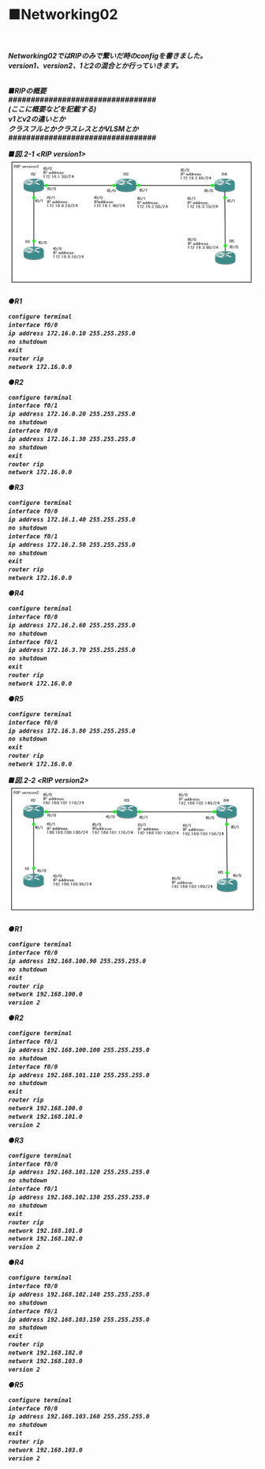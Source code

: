 <h1>■Networking02</h2><br>
<h5>Networking02ではRIPのみで繋いだ時のconfigを書きました。<br>
version1、version2、1と2の混合とか行っていきます。<br><br>

■RIPの概要<br>
#################################<br>
(ここに概要などを記載する)<br>
v1とv2の違いとか<br>
クラスフルとかクラスレスとかVLSMとか<br>
#################################<br>

■図.2-1 \<RIP version1\><br>
<img src="https://raw.githubusercontent.com/sola-akiduki/networking_info/master/NetworkConfig/images/Networking02_RIP_v1.PNG"><br><br>
●R1
```html
configure terminal
interface f0/0
ip address 172.16.0.10 255.255.255.0
no shutdown
exit
router rip
network 172.16.0.0
```
●R2
```html
configure terminal
interface f0/1
ip address 172.16.0.20 255.255.255.0
no shutdown
interface f0/0
ip address 172.16.1.30 255.255.255.0
no shutdown
exit
router rip
network 172.16.0.0
```
●R3
```html
configure terminal
interface f0/0
ip address 172.16.1.40 255.255.255.0
no shutdown
interface f0/1
ip address 172.16.2.50 255.255.255.0
no shutdown
exit
router rip
network 172.16.0.0
```
●R4
```html
configure terminal
interface f0/0
ip address 172.16.2.60 255.255.255.0
no shutdown
interface f0/1
ip address 172.16.3.70 255.255.255.0
no shutdown
exit
router rip
network 172.16.0.0
```
●R5
```html
configure terminal
interface f0/0
ip address 172.16.3.80 255.255.255.0
no shutdown
exit
router rip
network 172.16.0.0
```
■図.2-2 \<RIP version2\><br>
<img src="https://raw.githubusercontent.com/sola-akiduki/networking_info/master/NetworkConfig/images/Networking02_RIP_v2.PNG"><br><br>
●R1
```html
configure terminal
interface f0/0
ip address 192.168.100.90 255.255.255.0
no shutdown
exit
router rip
network 192.168.100.0
version 2
```
●R2
```html
configure terminal
interface f0/1
ip address 192.168.100.100 255.255.255.0
no shutdown
interface f0/0
ip address 192.168.101.110 255.255.255.0
no shutdown
exit
router rip
network 192.168.100.0
network 192.168.101.0
version 2
```
●R3
```html
configure terminal
interface f0/0
ip address 192.168.101.120 255.255.255.0
no shutdown
interface f0/1
ip address 192.168.102.130 255.255.255.0
no shutdown
exit
router rip
network 192.168.101.0
network 192.168.102.0
version 2
```
●R4
```html
configure terminal
interface f0/0
ip address 192.168.102.140 255.255.255.0
no shutdown
interface f0/1
ip address 192.168.103.150 255.255.255.0
no shutdown
exit
router rip
network 192.168.102.0
network 192.168.103.0
version 2
```
●R5
```html
configure terminal
interface f0/0
ip address 192.168.103.160 255.255.255.0
no shutdown
exit
router rip
network 192.168.103.0
version 2
```



